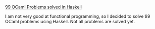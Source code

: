 [99 OCaml Problems solved in Haskell](https://ocaml.org/exercises?difficulty_level=All)

I am not very good at functional programming, so I decided to solve 99 OCaml problems using Haskell. Not all problems are solved yet.
